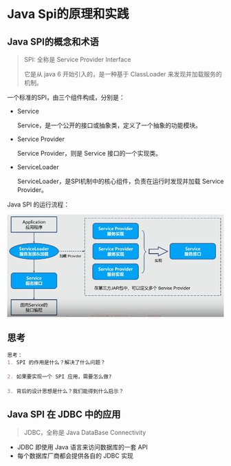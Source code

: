 # Java Spi的原理和实践

## Java SPI的概念和术语
> SPI: 全称是 Service Provider Interface
>
> 它是从 java 6 开始引入的，是一种基于 ClassLoader 来发现并加载服务的机制。

一个标准的SPI，由三个组件构成，分别是：
- Service

  Service，是一个公开的接口或抽象类，定义了一个抽象的功能模块。

- Service Provider

  Service Provider，则是 Service 接口的一个实现类。

- ServiceLoader

  ServiceLoader，是SPI机制中的核心组件，负责在运行时发现并加载 Service Provider。

Java SPI 的运行流程：

![](images/JavaSPI的运行流程.png)

## 思考
~~~markdown
思考：
1. SPI 的作用是什么？解决了什么问题？

2. 如果要实现一个 SPI 应用，需要怎么做?

3. 背后的设计思想是什么？我们能得到什么启示？
~~~

## Java SPI 在 JDBC 中的应用
> JDBC，全称是 Java DataBase Connectivity
- JDBC 即使用 Java 语言来访问数据库的一套 API
- 每个数据库厂商都会提供各自的 JDBC 实现
